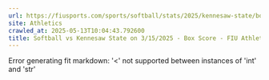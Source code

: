 ```yaml
---
url: https://fiusports.com/sports/softball/stats/2025/kennesaw-state/boxscore/12808
site: Athletics
crawled_at: 2025-05-13T10:04:43.792600
title: Softball vs Kennesaw State on 3/15/2025 - Box Score - FIU Athletics
---
```


Error generating fit markdown: '<' not supported between instances of 'int' and 'str'